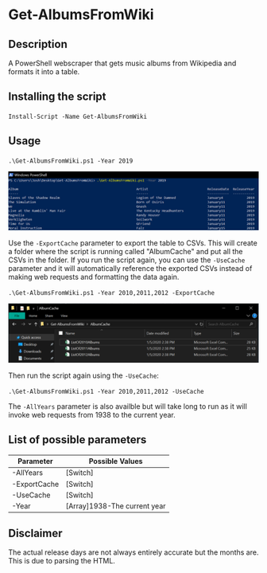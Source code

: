 # Get-AlbumsFromWiki

## Description
A PowerShell webscraper that gets music albums from Wikipedia and formats it into a table.

## Installing the script
`Install-Script -Name Get-AlbumsFromWiki`

## Usage

`.\Get-AlbumsFromWiki.ps1 -Year 2019`

![Usage](2019.PNG)

Use the `-ExportCache` parameter to export the table to CSVs. This will create a folder where the script is running called "AlbumCache" and put all the CSVs in the folder. If you run the script again, you can use the `-UseCache` parameter and it will automatically reference the exported CSVs instead of making web requests and formatting the data again.

`.\Get-AlbumsFromWiki.ps1 -Year 2010,2011,2012 -ExportCache`

![Usage](cache.PNG)

Then run the script again using the `-UseCache`:

`.\Get-AlbumsFromWiki.ps1 -Year 2010,2011,2012 -UseCache`

The `-AllYears` parameter is also availble but will take long to run as it will invoke web requests from 1938 to the current year.

## List of possible parameters
 Parameter | Possible Values 
--- | --- |
-AllYears | [Switch]
-ExportCache | [Switch]
-UseCache | [Switch]
-Year | [Array]1938-The current year

## Disclaimer
The actual release days are not always entirely accurate but the months are. This is due to parsing the HTML.
